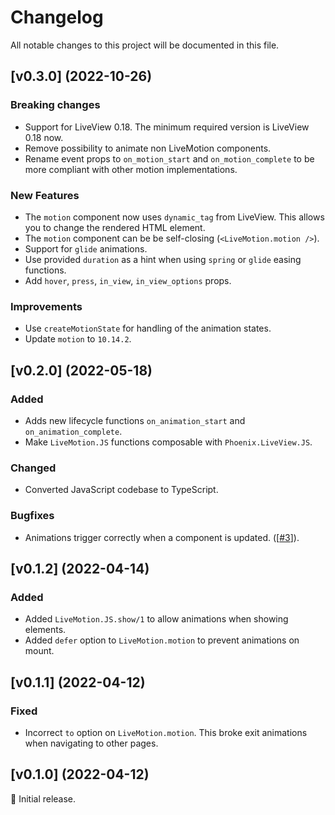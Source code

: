 # Changelog

All notable changes to this project will be documented in this file.

## [v0.3.0] (2022-10-26)

### Breaking changes

- Support for LiveView 0.18. The minimum required version is LiveView 0.18 now.
- Remove possibility to animate non LiveMotion components.
- Rename event props to `on_motion_start` and `on_motion_complete` to be more compliant with
other motion implementations.

### New Features

- The `motion` component now uses `dynamic_tag` from LiveView. This allows you to change the
rendered HTML element.
- The `motion` component can be be self-closing (`<LiveMotion.motion />`).
- Support for `glide` animations.
- Use provided `duration` as a hint when using `spring` or `glide` easing functions.
- Add `hover`, `press`, `in_view`, `in_view_options` props.

### Improvements

- Use `createMotionState` for handling of the animation states.
- Update `motion` to `10.14.2`.

## [v0.2.0] (2022-05-18)

### Added

- Adds new lifecycle functions `on_animation_start` and `on_animation_complete`.
- Make `LiveMotion.JS` functions composable with `Phoenix.LiveView.JS`.

### Changed

- Converted JavaScript codebase to TypeScript.

### Bugfixes

- Animations trigger correctly when a component is updated. ([[#3](https://github.com/benvp/live_motion/issues/3)]).

## [v0.1.2] (2022-04-14)

### Added

- Added `LiveMotion.JS.show/1` to allow animations when showing elements.
- Added `defer` option to `LiveMotion.motion` to prevent animations on mount.

## [v0.1.1] (2022-04-12)

### Fixed

- Incorrect `to` option on `LiveMotion.motion`. This broke exit animations
  when navigating to other pages.

## [v0.1.0] (2022-04-12)

🚀 Initial release.
